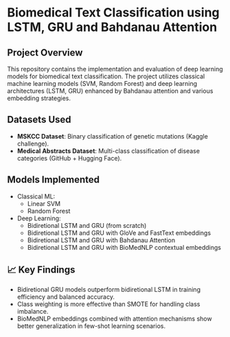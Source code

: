 # Biomedical Text Classification using LSTM, GRU and Bahdanau Attention

## Project Overview
This repository contains the implementation and evaluation of deep learning models for biomedical text classification. 
The project utilizes classical machine learning models (SVM, Random Forest) and deep learning architectures (LSTM, GRU) enhanced by Bahdanau attention and various embedding strategies.

## Datasets Used
- **MSKCC Dataset**: Binary classification of genetic mutations (Kaggle challenge).
- **Medical Abstracts Dataset**: Multi-class classification of disease categories (GitHub + Hugging Face).

## Models Implemented
- Classical ML:
  - Linear SVM
  - Random Forest
- Deep Learning:
  - Bidiretional LSTM and GRU (from scratch)
  - Bidiretional LSTM and GRU with GloVe and FastText embeddings
  - Bidiretional LSTM and GRU with Bahdanau Attention
  - Bidiretional LSTM and GRU with BioMedNLP contextual embeddings

## 📈 Key Findings
- Bidiretional GRU models outperform bidiretional LSTM in training efficiency and balanced accuracy.
- Class weighting is more effective than SMOTE for handling class imbalance.
- BioMedNLP embeddings combined with attention mechanisms show better generalization in few-shot learning scenarios.
